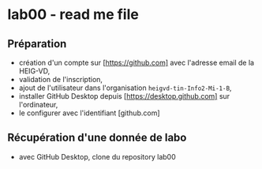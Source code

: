 # lab00 - read me file

## Préparation
- création d'un compte sur [https://github.com] avec l'adresse email de la HEIG-VD,
- validation de l'inscription,
- ajout de l'utilisateur dans l'organisation `heigvd-tin-Info2-Mi-1-B`,
- installer GitHub Desktop depuis [https://desktop.github.com] sur l'ordinateur,
- le configurer avec l'identifiant [github.com] 

## Récupération d'une donnée de labo
- avec GitHub Desktop, clone du repository lab00

